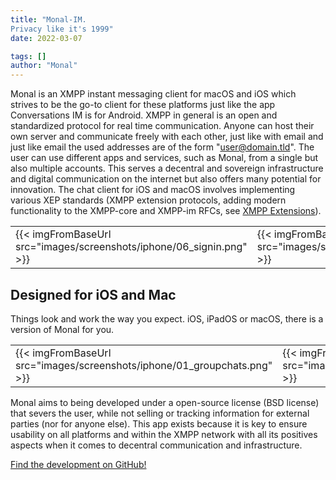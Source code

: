 ```yaml
---
title: "Monal-IM.
Privacy like it's 1999"
date: 2022-03-07

tags: []
author: "Monal"
---
```


Monal is an XMPP instant messaging client for macOS and iOS which strives to be the go-to client for these platforms just like the app Conversations IM is for Android.
XMPP in general is an open and standardized protocol for real time communication.
Anyone can host their own server and communicate freely with each other, just like with email and just like email the used addresses are of the form "user@domain.tld".
The user can use different apps and services, such as Monal, from a single but also multiple accounts.
This serves a decentral and sovereign infrastructure and digital communication on the internet but also offers many potential for innovation.
The chat client for iOS and macOS involves implementing various XEP standards (XMPP extension protocols, adding modern functionality to the XMPP-core and XMPP-im RFCs, see [XMPP Extensions](https://xmpp.org/extensions/)).

||||
| -------------- | -------------------- | -------------------- |
| {{< imgFromBaseUrl src="images/screenshots/iphone/06_signin.png" >}}   |{{< imgFromBaseUrl src="images/screenshots/iphone/07_register.png" >}} | {{< imgFromBaseUrl src="images/screenshots/iphone/02_chats.png" >}}

Designed for iOS and Mac
------------------------

Things look and work the way you expect. iOS, iPadOS or macOS, there is a version of Monal for you.

||||
| -------------- | -------------------- | -------------------- |
{{< imgFromBaseUrl src="images/screenshots/iphone/01_groupchats.png" >}} |{{< imgFromBaseUrl src="images/screenshots/ipad/01_groupchats.png" >}} |

Monal aims to being developed under a open-source license (BSD license) that severs the user, while not selling or tracking information for external parties (nor for anyone else).
This app exists because it is key to ensure usability on all platforms and within the XMPP network with all its positives aspects when it comes to decentral communication and infrastructure.

[Find the development on GitHub!](https://github.com/monal-im/Monal)
